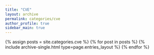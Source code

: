 ```yaml
---
title: "CVE"
layout: archive
permalink: categories/cve
author_profile: true
sidebar_main: true
---
```



{% assign posts = site.categories.cve %}
{% for post in posts %} {% include archive-single.html type=page.entries_layout %} {% endfor %}